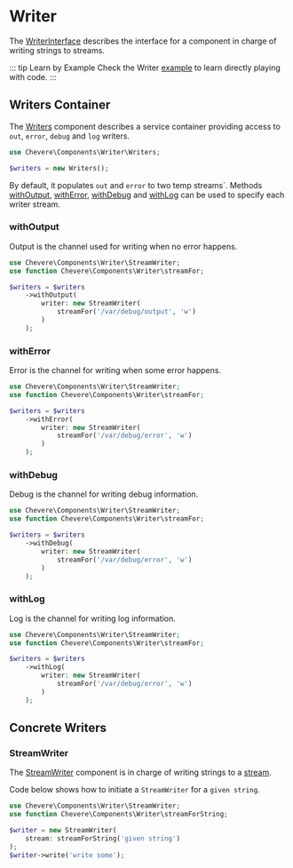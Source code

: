# Writer

The [WriterInterface](../reference/Chevere/Interfaces/Writer/WriterInterface.md) describes the interface for a component in charge of writing strings to streams.

::: tip Learn by Example
Check the Writer [example](https://github.com/chevere/examples/tree/main/00.HelloWorld#01writerphp) to learn directly playing with code.
:::

## Writers Container

The [Writers](../reference/Chevere/Components/Writer/Writers.md) component describes a service container providing access to `out`, `error`, `debug` and `log` writers.

```php
use Chevere\Components\Writer\Writers;

$writers = new Writers();
```

By default, it populates `out` and `error` to two temp streams`. Methods [withOutput](#withoutput), [withError](#witherror), [withDebug](#withdebug) and [withLog](#withlog) can be used to specify each writer stream.

### withOutput

Output is the channel used for writing when no error happens.

```php
use Chevere\Components\Writer\StreamWriter;
use function Chevere\Components\Writer\streamFor;

$writers = $writers
    ->withOutput(
        writer: new StreamWriter(
            streamFor('/var/debug/output', 'w')
        )
    );
```

### withError

Error is the channel for writing when some error happens.

```php
use Chevere\Components\Writer\StreamWriter;
use function Chevere\Components\Writer\streamFor;

$writers = $writers
    ->withError(
        writer: new StreamWriter(
            streamFor('/var/debug/error', 'w')
        )
    );
```

### withDebug

Debug is the channel for writing debug information.

```php
use Chevere\Components\Writer\StreamWriter;
use function Chevere\Components\Writer\streamFor;

$writers = $writers
    ->withDebug(
        writer: new StreamWriter(
            streamFor('/var/debug/error', 'w')
        )
    );
```

### withLog

Log is the channel for writing log information.

```php
use Chevere\Components\Writer\StreamWriter;
use function Chevere\Components\Writer\streamFor;

$writers = $writers
    ->withLog(
        writer: new StreamWriter(
            streamFor('/var/debug/error', 'w')
        )
    );
```

## Concrete Writers

### StreamWriter

The [StreamWriter](../reference/Chevere/Components/Writer/StreamWriter.md) component is in charge of writing strings to a [stream](https://www.php.net/stream).

Code below shows how to initiate a `StreamWriter` for a `given string`.

```php
use Chevere\Components\Writer\StreamWriter;
use function Chevere\Components\Writer\streamForString;

$writer = new StreamWriter(
    stream: streamForString('given string')
);
$writer->write('write some');
```
